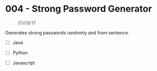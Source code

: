 # 004 - Strong Password Generator
> 01/08/17

Generates strong passwords randomly and from sentence.

- [ ] Java
- [ ] Python
- [ ] Javascript

